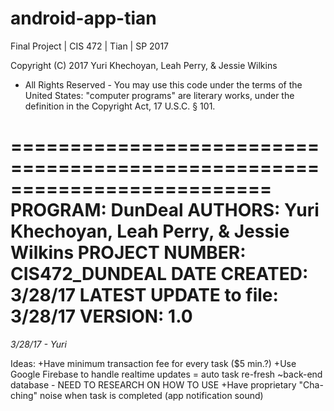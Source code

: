 # android-app-tian
Final Project | CIS 472 | Tian | SP 2017

Copyright (C) 2017 Yuri Khechoyan, Leah Perry, & Jessie Wilkins
- All Rights Reserved -
You may use this code under the terms of the United States:
"computer programs" are literary works, under the definition in the Copyright Act, 17 U.S.C. § 101.

==========================================================================
	  PROGRAM: DunDeal
    AUTHORS: Yuri Khechoyan, Leah Perry, & Jessie Wilkins
    PROJECT NUMBER: CIS472_DUNDEAL
    DATE CREATED: 3/28/17
    LATEST UPDATE to file: 3/28/17
	  VERSION: 1.0
==========================================================================

*3/28/17 - Yuri*

Ideas:
+Have minimum transaction fee for every task ($5 min.?)
+Use Google Firebase to handle realtime updates = auto task re-fresh
  ~back-end database - NEED TO RESEARCH ON HOW TO USE
+Have proprietary "Cha-ching" noise when task is completed (app notification sound)
